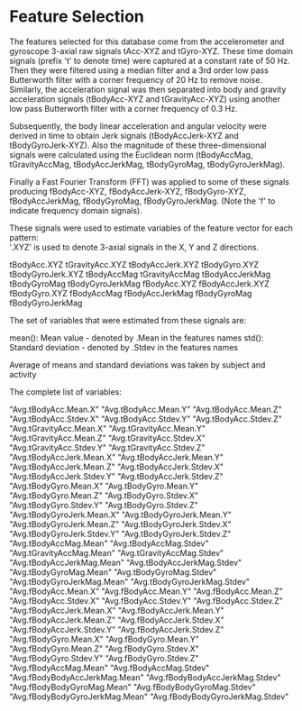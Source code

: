 Feature Selection 
=================
The features selected for this database come from the accelerometer and gyroscope 3-axial raw signals tAcc-XYZ and tGyro-XYZ. These time domain 
signals (prefix 't' to denote time) were captured at a constant rate of 50 Hz. Then they were filtered using a median filter and a 3rd order low 
pass Butterworth filter with a corner frequency of 20 Hz to remove noise. Similarly, the acceleration signal was then separated into body and 
gravity acceleration signals (tBodyAcc-XYZ and tGravityAcc-XYZ) using another low pass Butterworth filter with a corner frequency of 0.3 Hz. 

Subsequently, the body linear acceleration and angular velocity were derived in time to obtain Jerk signals (tBodyAccJerk-XYZ and tBodyGyroJerk-XYZ). 
Also the magnitude of these three-dimensional signals were calculated using the Euclidean norm (tBodyAccMag, tGravityAccMag, tBodyAccJerkMag, 
tBodyGyroMag, tBodyGyroJerkMag). 

Finally a Fast Fourier Transform (FFT) was applied to some of these signals producing fBodyAcc-XYZ, fBodyAccJerk-XYZ, fBodyGyro-XYZ, fBodyAccJerkMag, 
fBodyGyroMag, fBodyGyroJerkMag. (Note the 'f' to indicate frequency domain signals). 

These signals were used to estimate variables of the feature vector for each pattern:  
'.XYZ' is used to denote 3-axial signals in the X, Y and Z directions.

tBodyAcc.XYZ
tGravityAcc.XYZ
tBodyAccJerk.XYZ
tBodyGyro.XYZ
tBodyGyroJerk.XYZ
tBodyAccMag
tGravityAccMag
tBodyAccJerkMag
tBodyGyroMag
tBodyGyroJerkMag
fBodyAcc.XYZ
fBodyAccJerk.XYZ
fBodyGyro.XYZ
fBodyAccMag
fBodyAccJerkMag
fBodyGyroMag
fBodyGyroJerkMag

The set of variables that were estimated from these signals are: 

mean(): Mean value - denoted by .Mean in the features names
std(): Standard deviation - denoted by .Stdev in the features names

Average of means and standard deviations was taken by subject and activity

The complete list of variables:

"Avg.tBodyAcc.Mean.X"
"Avg.tBodyAcc.Mean.Y"
"Avg.tBodyAcc.Mean.Z"
"Avg.tBodyAcc.Stdev.X"
"Avg.tBodyAcc.Stdev.Y"
"Avg.tBodyAcc.Stdev.Z"
"Avg.tGravityAcc.Mean.X"
"Avg.tGravityAcc.Mean.Y"
"Avg.tGravityAcc.Mean.Z"
"Avg.tGravityAcc.Stdev.X"
"Avg.tGravityAcc.Stdev.Y"
"Avg.tGravityAcc.Stdev.Z"
"Avg.tBodyAccJerk.Mean.X"
"Avg.tBodyAccJerk.Mean.Y"
"Avg.tBodyAccJerk.Mean.Z"
"Avg.tBodyAccJerk.Stdev.X"
"Avg.tBodyAccJerk.Stdev.Y"
"Avg.tBodyAccJerk.Stdev.Z"
"Avg.tBodyGyro.Mean.X"
"Avg.tBodyGyro.Mean.Y"
"Avg.tBodyGyro.Mean.Z"
"Avg.tBodyGyro.Stdev.X"
"Avg.tBodyGyro.Stdev.Y"
"Avg.tBodyGyro.Stdev.Z"
"Avg.tBodyGyroJerk.Mean.X"
"Avg.tBodyGyroJerk.Mean.Y"
"Avg.tBodyGyroJerk.Mean.Z"
"Avg.tBodyGyroJerk.Stdev.X"
"Avg.tBodyGyroJerk.Stdev.Y"
"Avg.tBodyGyroJerk.Stdev.Z"
"Avg.tBodyAccMag.Mean"
"Avg.tBodyAccMag.Stdev"
"Avg.tGravityAccMag.Mean"
"Avg.tGravityAccMag.Stdev"
"Avg.tBodyAccJerkMag.Mean"
"Avg.tBodyAccJerkMag.Stdev"
"Avg.tBodyGyroMag.Mean"
"Avg.tBodyGyroMag.Stdev"
"Avg.tBodyGyroJerkMag.Mean"
"Avg.tBodyGyroJerkMag.Stdev"
"Avg.fBodyAcc.Mean.X"
"Avg.fBodyAcc.Mean.Y"
"Avg.fBodyAcc.Mean.Z"
"Avg.fBodyAcc.Stdev.X"
"Avg.fBodyAcc.Stdev.Y"
"Avg.fBodyAcc.Stdev.Z"
"Avg.fBodyAccJerk.Mean.X"
"Avg.fBodyAccJerk.Mean.Y"
"Avg.fBodyAccJerk.Mean.Z"
"Avg.fBodyAccJerk.Stdev.X"
"Avg.fBodyAccJerk.Stdev.Y"
"Avg.fBodyAccJerk.Stdev.Z"
"Avg.fBodyGyro.Mean.X"
"Avg.fBodyGyro.Mean.Y"
"Avg.fBodyGyro.Mean.Z"
"Avg.fBodyGyro.Stdev.X"
"Avg.fBodyGyro.Stdev.Y"
"Avg.fBodyGyro.Stdev.Z"
"Avg.fBodyAccMag.Mean"
"Avg.fBodyAccMag.Stdev"
"Avg.fBodyBodyAccJerkMag.Mean"
"Avg.fBodyBodyAccJerkMag.Stdev"
"Avg.fBodyBodyGyroMag.Mean"
"Avg.fBodyBodyGyroMag.Stdev"
"Avg.fBodyBodyGyroJerkMag.Mean"
"Avg.fBodyBodyGyroJerkMag.Stdev"

